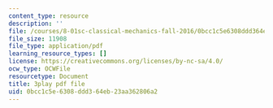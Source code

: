 ```yaml
---
content_type: resource
description: ''
file: /courses/8-01sc-classical-mechanics-fall-2016/0bcc1c5e6308ddd364eb23aa362806a2_Jf2PgGInUEk.pdf
file_size: 11908
file_type: application/pdf
learning_resource_types: []
license: https://creativecommons.org/licenses/by-nc-sa/4.0/
ocw_type: OCWFile
resourcetype: Document
title: 3play pdf file
uid: 0bcc1c5e-6308-ddd3-64eb-23aa362806a2
---
```

